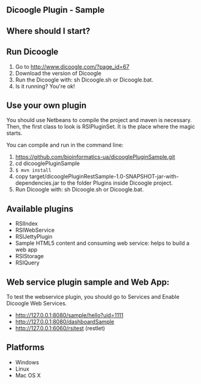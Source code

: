 Dicoogle Plugin - Sample 
-----------------------


Where should I start?
-----------------------


Run Dicoogle
---------------
1. Go to http://www.dicoogle.com/?page_id=67
2. Download the version of Dicoogle
3. Run the Dicoogle with: sh Dicoogle.sh or Dicoogle.bat. 
4. Is it running? You're ok! 


Use your own plugin
--------------------

You should use Netbeans to compile the project and maven is necessary. Then, the first class to look is RSIPluginSet. It is the place where the magic starts.

You can compile and run in the command line:

1. https://github.com/bioinformatics-ua/dicooglePluginSample.git
2. cd dicooglePluginSample 
3. ```$ mvn install```
4. copy target/dicooglePluginRestSample-1.0-SNAPSHOT-jar-with-dependencies.jar to the folder Plugins inside Dicoogle project.
5. Run Dicoogle with: sh Dicoogle.sh or Dicoogle.bat. 



Available plugins
-----------------------
- RSIIndex
- RSIWebService
- RSIJettyPlugin
- Sample HTML5 content and consuming web service: helps to build a web app
- RSIStorage
- RSIQuery


Web service plugin sample and Web App: 
--------------------------

To test the webservice plugin, you should go to Services and Enable Dicoogle Web Services.

- http://127.0.0.1:8080/sample/hello?uid=1111
- http://127.0.0.1:8080/dashboardSample
- http://127.0.0.1:6060/rsitest (restlet)



Platforms
----------------

- Windows
- Linux
- Mac OS X



